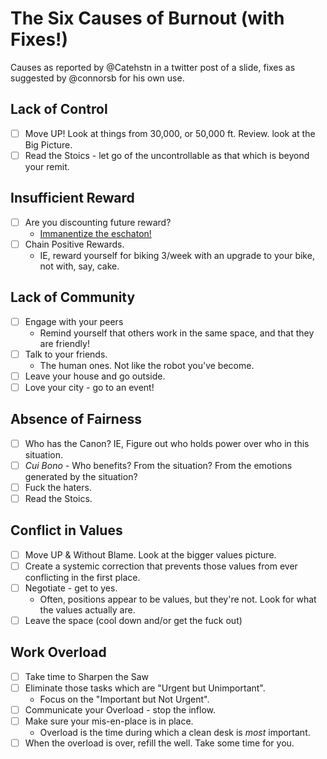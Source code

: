 # The Six Causes of Burnout (with Fixes!)

Causes as reported by @Catehstn in a twitter post of a slide, fixes as suggested by @connorsb for his own use.

## Lack of Control

- [ ] Move UP! Look at things from 30,000, or 50,000 ft. Review. look at the Big Picture.
- [ ] Read the Stoics - let go of the uncontrollable as that which is beyond your remit.

## Insufficient Reward

- [ ] Are you discounting future reward?
	- [Immanentize the eschaton!](https://en.wikipedia.org/wiki/Immanentize_the_eschaton)
- [ ] Chain Positive Rewards.
	- IE, reward yourself for biking 3/week with an upgrade to your bike, not with, say, cake.

## Lack of Community

- [ ] Engage with your peers
	- Remind yourself that others work in the same space, and that they are friendly!
- [ ] Talk to your friends.
	- The human ones. Not like the robot you've become.
- [ ] Leave your house and go outside.
- [ ] Love your city - go to an event!

## Absence of Fairness

- [ ] Who has the Canon? IE, Figure out who holds power over who in this situation.
- [ ] *Cui Bono* - Who benefits? From the situation? From the emotions generated by the situation?
- [ ] Fuck the haters.
- [ ] Read the Stoics.

## Conflict in Values

- [ ] Move UP & Without Blame. Look at the bigger values picture.
- [ ] Create a systemic correction that prevents those values from ever conflicting in the first place.
- [ ] Negotiate - get to yes.
	- Often, positions appear to be values, but they're not. Look for what the values actually are.
- [ ] Leave the space (cool down and/or get the fuck out)

## Work Overload

- [ ] Take time to Sharpen the Saw
- [ ] Eliminate those tasks which are "Urgent but Unimportant".
	- Focus on the "Important but Not Urgent".
- [ ] Communicate your Overload - stop the inflow.
- [ ] Make sure your mis-en-place is in place.
	- Overload is the time during which a clean desk is *most* important.
- [ ] When the overload is over, refill the well. Take some time for you.